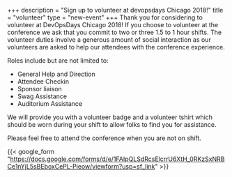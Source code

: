 +++
description = "Sign up to volunteer at devopsdays Chicago 2018!"
title = "volunteer"
type = "new-event"
+++
Thank you for considering to volunteer at DevOpsDays Chicago 2018!   If you choose to volunteer at the conference we ask that you commit to two or three 1.5 to 1 hour shifts.  The volunteer duties involve a generous amount of social interaction as our volunteers are asked to help our attendees with the conference experience.

Roles include but are not limited to:

- General Help and Direction
- Attendee Checkin
- Sponsor liaison
- Swag Assistance
- Auditorium Assistance

We will provide you with a volunteer badge and a volunteer tshirt which should be worn during your shift to allow folks to find you for assistance.

Please feel free to attend the conference when you are not on shift.

{{< google_form "https://docs.google.com/forms/d/e/1FAIpQLSdRcsElcrrU6XtH_0RKzSxNRBCe1nYjL5sBEboxCePL-Pieow/viewform?usp=sf_link" >}}